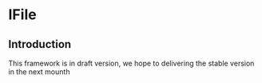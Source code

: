 IFile
=====

Introduction
------------
This framework is in draft version, we hope to delivering the stable version in the next mounth
